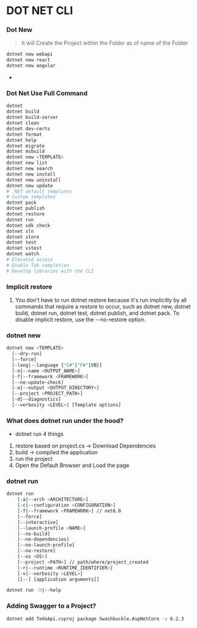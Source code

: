 # DOT NET CLI
### Dot New
> It will Create the Project within the Folder as of name of the Folder 
```bash
dotnet new webapi
dotnet new react
dotnet new angular
```
- 
### Dot Net Use Full Command
```bash
dotnet
dotnet build
dotnet build-server
dotnet clean
dotnet dev-certs
dotnet format
dotnet help
dotnet migrate
dotnet msbuild
dotnet new <TEMPLATE>
dotnet new list
dotnet new search
dotnet new install
dotnet new uninstall
dotnet new update
# .NET default templates
# Custom templates
dotnet pack
dotnet publish
dotnet restore
dotnet run
dotnet sdk check
dotnet sln
dotnet store
dotnet test
dotnet vstest
dotnet watch
# Elevated access
# Enable Tab completion
# Develop libraries with the CLI
```
### Implicit restore
1. You don't have to run dotnet restore because it's run implicitly by all commands that require a restore to occur, such as dotnet new, dotnet build, dotnet run, dotnet test, dotnet publish, and dotnet pack. To disable implicit restore, use the --no-restore option.


### dotnet new 
```bash
dotnet new <TEMPLATE> 
  [--dry-run] 
  [--force] 
  [-lang|--language {"C#"|"F#"|VB}]
  [-n|--name <OUTPUT_NAME>] 
  [-f|--framework <FRAMEWORK>] 
  [--no-update-check]
  [-o|--output <OUTPUT_DIRECTORY>] 
  [--project <PROJECT_PATH>]
  [-d|--diagnostics] 
  [--verbosity <LEVEL>] [Template options]
```

### What does dotnet run under the hood?
- dotnet run 4 things
1. restore based on project.cs -> Download Dependencies
2. build -> compiled the application
3. run the project
4. Open the Default Browser and Load the page

### dotnet run
```bash
dotnet run 
    [-a|--arch <ARCHITECTURE>] 
    [-c|--configuration <CONFIGURATION>]
    [-f|--framework <FRAMEWORK>] // net6.0 
    [--force] 
    [--interactive]
    [--launch-profile <NAME>] 
    [--no-build]
    [--no-dependencies] 
    [--no-launch-profile] 
    [--no-restore]
    [--os <OS>] 
    [--project <PATH>] // path/where/project_created
    [-r|--runtime <RUNTIME_IDENTIFIER>]
    [-v|--verbosity <LEVEL>] 
    [[--] [application arguments]]

dotnet run -h|--help
```
### Adding Swagger to a Project?
```bash
dotnet add TodoApi.csproj package Swashbuckle.AspNetCore -v 6.2.3
```